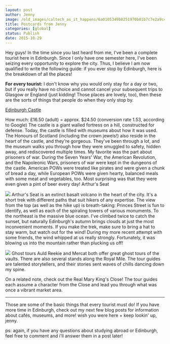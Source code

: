 ```yaml
---
layout: post
author: Jenny
image: /old_images/caltech_as_it_happens/6a0105349b8251970b01b7c7e2a9c4970b.jpg
title: Postcards from Jenny
categories: [global]
status: Publish
date: 2015-10-29
---
```


Hey guys!
In the time since you last heard from me, I've been a complete tourist here in Edinburgh. Since I only have one semester here, I've been seizing every opportunity to explore the city. Thus, I believe I am now qualified to write the following guide: if you ever stop by Edinburgh, here is the breakdown of all the places!


**For every tourist:**
I don't know why you would only stay for a day or two, but if you really have no choice and cannot cancel your subsequent trips to Glasgow or England (just kidding! Those places are lovely, too), then these are the sorts of things that people do when they only stop by.

[Edinburgh Castle](https://www.edinburghcastle.gov.uk/)

How much: £16.50 (adult) = approx. $24.50 (conversion rate 1.53, according to Google)
The castle is a giant walled fortress on a hill, constructed for defense. Today, the castle is filled with museums about how it was used. The Honours of Scotland (including the crown jewels!) also reside in the heart of the castle, and they're gorgeous. They've been through a lot, and the museum walks you through how they were smuggled to safety, hidden away, and rediscovered multiple times. My favorite was the part about prisoners of war. During the Seven Years' War, the American Revolution, and the Napoleonic Wars, prisoners of war were kept in the dungeons of the castle. American POWs were treated like pirates and were given a chunk of bread a day, while European POWs were given hearty, balanced meals with some meat and vegetables, too. Most surprising was that they were even given a pint of beer every day!
Arthur's Seat


![](/old_images/caltech_as_it_happens/6a0105349b8251970b01bb0886ea3a970d.jpg)
 Arthur's Seat is an extinct basalt volcano in the heart of the city. It's a short trek with different paths that suit hikers of any expertise. The view from the top (as well as the hike up) is breath-taking: Princes Street is fun to identify, as well as each of the spiraling towers of various monuments. To the northeast is the massive blue ocean. I've climbed twice to catch the sunset, but naturally Edinburgh's autumn brings clouds at just the most inconvenient moments. If you make the trek, make sure to bring a hat to stay warm, but watch out for the wind! During my more recent attempt with some friends, the wind whipped at us really strongly. Fortunately, it was blowing us into the mountain rather than plucking us off!


![](/old_images/6a0105349b8251970b01b7c7e31cca970b-500wi.jpg)
Ghost tours
Auld Reekie and Mercat both offer great ghost tours of the vaults. There are also several stands along the Royal Mile. The tour guides are talented storytellers, and their stories sent waves of chills dancing down my spine.

On a related note, check out the Real Mary King's Close! The tour guides each assume a character from the Close and lead you through what was once a vibrant market area.

_____
Those are some of the basic things that every tourist must do! If you have more time in Edinburgh, check out my next few blog posts for information about cafés, museums, and more!
wish you were here + keep lookin' up,
jenny.

ps: again, if you have any questions about studying abroad or Edinburgh, feel free to comment and i'll answer them in a post later!

